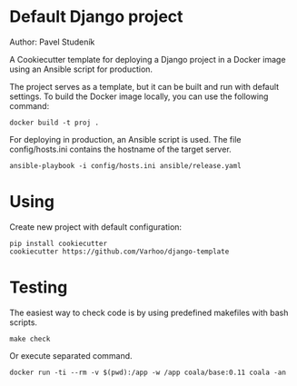 # Default Django project

Author: Pavel Studeník

A Cookiecutter template for deploying a Django project in a Docker image using an Ansible script for production.

The project serves as a template, but it can be built and run with default settings. 
To build the Docker image locally, you can use the following command:

```
docker build -t proj .
```

For deploying in production, an Ansible script is used. The file config/hosts.ini contains the hostname of the target server.

```
ansible-playbook -i config/hosts.ini ansible/release.yaml
```

# Using

Create new project with default configuration:

```
pip install cookiecutter
cookiecutter https://github.com/Varhoo/django-template
```

# Testing
The easiest way to check code is by using predefined makefiles with bash scripts.

```
make check
```

Or execute separated command.

```
docker run -ti --rm -v $(pwd):/app -w /app coala/base:0.11 coala -an
```

